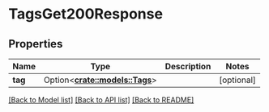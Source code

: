 # TagsGet200Response

## Properties

Name | Type | Description | Notes
------------ | ------------- | ------------- | -------------
**tag** | Option<[**crate::models::Tags**](tags.md)> |  | [optional]

[[Back to Model list]](../README.md#documentation-for-models) [[Back to API list]](../README.md#documentation-for-api-endpoints) [[Back to README]](../README.md)


